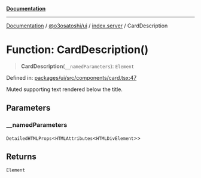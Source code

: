 [**Documentation**](../../../../README.md)

***

[Documentation](../../../../README.md) / [@o3osatoshi/ui](../../README.md) / [index.server](../README.md) / CardDescription

# Function: CardDescription()

> **CardDescription**(`__namedParameters`): `Element`

Defined in: [packages/ui/src/components/card.tsx:47](https://github.com/o3osatoshi/experiment/blob/04dfa58df6e48824a200a24d77afef7ce464e1ae/packages/ui/src/components/card.tsx#L47)

Muted supporting text rendered below the title.

## Parameters

### \_\_namedParameters

`DetailedHTMLProps`\<`HTMLAttributes`\<`HTMLDivElement`\>\>

## Returns

`Element`
